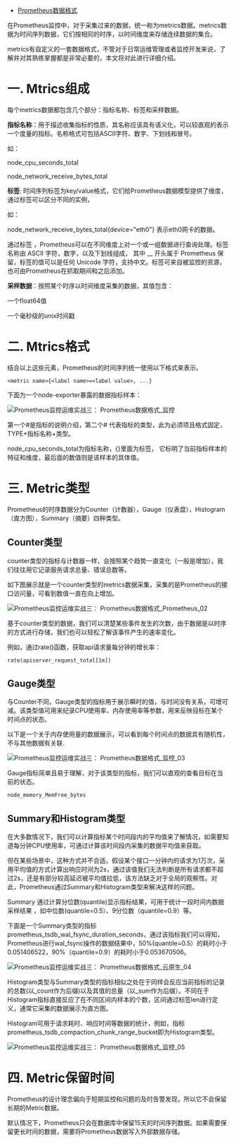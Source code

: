 - [Prometheus数据格式](https://blog.51cto.com/u_14065119/2973823)

在Prometheus监控中，对于采集过来的数据，统一称为metrics数据。metrics数据为时间序列数据，它们按相同的时序，以时间维度来存储连续数据的集合。

metrics有自定义的一套数据格式，不管对于日常运维管理或者监控开发来说，了解并对其熟练掌握都是非常必要的，本文将对此进行详细介绍。

# 一. Mtrics组成

每个metrics数据都包含几个部分：指标名称、标签和采样数据。

**指标名称**：用于描述收集指标的性质，其名称应该具有语义化，可以较直观的表示一个度量的指标。名称格式可包括ASCII字符、数字、下划线和冒号。

如：

node_cpu_seconds_total

node_network_receive_bytes_total

**标签**: 时间序列标签为key/value格式，它们给Prometheus数据模型提供了维度，通过标签可以区分不同的实例，

如：

node_network_receive_bytes_total{device="eth0"}  表示eth0网卡的数据。

通过标签 ，Prometheus可以在不同维度上对一个或一组数据进行查询处理。标签名称由 ASCII 字符，数字，以及下划线组成，  其中 __ 开头属于 Prometheus 保留，标签的值可以是任何 Unicode  字符，支持中文。标签可来自被监控的资源，也可由Prometheus在抓取期间和之后添加。

**采样数据**：按照某个时序以时间维度采集的数据，其值包含：

一个float64值

一个毫秒级的unix时间戳

# 二. Mtrics格式

结合以上这些元素，Prometheus的时间序列统一使用以下格式来表示。

```markup
<metric name>{<label name>=<label value>, ...}
```

下面为一个node-exporter暴露的数据指标样本：

![Prometheus监控运维实战三： Prometheus数据格式_监控](https://s4.51cto.com/images/blog/202107/04/8de5da0bff8ef6cd1ca029a206f690d8.jpg?x-oss-process=image/watermark,size_14,text_QDUxQ1RP5Y2a5a6i,color_FFFFFF,t_100,g_se,x_10,y_10,shadow_20,type_ZmFuZ3poZW5naGVpdGk=)

第一个#是指标的说明介绍，第二个# 代表指标的类型，此为必须项且格式固定，TYPE+指标名称+类型。

node_cpu_seconds_total为指标名称，{}里面为标签， 它标明了当前指标样本的特征和维度，最后面的数值则是该样本的具体值。

# 三. Metric类型

Prometheus的时序数据分为Counter（计数器），Gauge（仪表盘），Histogram（直方图），Summary（摘要）四种类型。

## Counter类型

counter类型的指标与计数器一样，会按照某个趋势一直变化（一般是增加），我们往往用它记录服务请求总量、错误总数等。

如下图展示就是一个counter类型的metrics数据采集，采集的是Prometheus的接口访问量，可看到数值一直在向上增加。

![Prometheus监控运维实战三： Prometheus数据格式_Prometheus_02](https://s6.51cto.com/images/blog/202107/04/8755060ed90a53018d67f4564021f9b4.jpg?x-oss-process=image/watermark,size_14,text_QDUxQ1RP5Y2a5a6i,color_FFFFFF,t_100,g_se,x_10,y_10,shadow_20,type_ZmFuZ3poZW5naGVpdGk=)

基于counter类型的数据，我们可以清楚某些事件发生的次数，由于数据是以时序的方式进行存储，我们也可以轻松了解该事件产生的速率变化。

例如，通过rate()函数，获取api请求量每分钟的增长率：

```markup
rate(apiserver_request_total[1m])
```

## Gauge类型

与Counter不同，Gauge类型的指标用于展示瞬时的值，与时间没有关系，可增可减。该类型值可用来纪录CPU使用率、内存使用率等参数，用来反映目标在某个时间点的状态。

以下是一个关于内存使用量的数据展示，可以看到每个时间点的数据具有随机性，不与其他数据有关联.

![Prometheus监控运维实战三： Prometheus数据格式_监控_03](https://s4.51cto.com/images/blog/202107/04/f2be12ae8c918b9c5bf1bf2b22f4d3aa.jpg?x-oss-process=image/watermark,size_14,text_QDUxQ1RP5Y2a5a6i,color_FFFFFF,t_100,g_se,x_10,y_10,shadow_20,type_ZmFuZ3poZW5naGVpdGk=)

Gauge指标简单且易于理解，对于该类型的指标，我们可以直观的查看目标在当前的状态。

```markup
node_memory_MemFree_bytes
```

## Summary和Histogram类型

在大多数情况下，我们可以计算指标某个时间段内的平均值来了解情况，如需要知道每分钟CPU使用率，可通过计算该时间段内采集的数据平均值来获取。

但在某些场景中，这种方式并不合适。假设某个接口一分钟内的请求为1万次，采用平均值的方式计算出响应时间为2s，通过该值我们无法判断是所有请求都不超过2s，还是有部分较高延迟被平均值拉低，该方法缺乏对于全局的观察性。对此，Prometheus通过Summary和Histogram类型来解决这样的问题。

Summary 通过计算分位数(quantile)显示指标结果，可用于统计一段时间内数据采样结果 ，如中位数(quantile=0.5）、9分位数（quantile=0.9）等。

下面是一个Summary类型的指标prometheus_tsdb_wal_fsync_duration_seconds，通过该指标我们可以得知，Prometheus进行wal_fsync操作的数据结果中，50%(quantile=0.5）的耗时小于0.051406522，90%（quantile=0.9）的耗时小于0.053670506。

![Prometheus监控运维实战三： Prometheus数据格式_云原生_04](https://s7.51cto.com/images/blog/202107/04/13af848b3847ba4ef1ca4e8a2448989c.jpg?x-oss-process=image/watermark,size_14,text_QDUxQ1RP5Y2a5a6i,color_FFFFFF,t_100,g_se,x_10,y_10,shadow_20,type_ZmFuZ3poZW5naGVpdGk=)

Histogram类型与Summary类型的指标相似之处在于同样会反应当前指标的记录的总数(以_count作为后缀)以及其值的总量（以_sum作为后缀）。不同在于Histogram指标直接反应了在不同区间内样本的个数，区间通过标签len进行定义，通常它采集的数据展示为直方图。

Histogram可用于请求耗时、响应时间等数据的统计，例如，指标prometheus_tsdb_compaction_chunk_range_bucket即为Histogram类型。

![Prometheus监控运维实战三： Prometheus数据格式_监控_05](https://s9.51cto.com/images/blog/202107/04/6a040d0a89728aba53c9869e046e29bf.jpg?x-oss-process=image/watermark,size_14,text_QDUxQ1RP5Y2a5a6i,color_FFFFFF,t_100,g_se,x_10,y_10,shadow_20,type_ZmFuZ3poZW5naGVpdGk=)

# 四. Metric保留时间

Prometheus的设计理念偏向于短期监控和问题的及时告警发现，所以它不会保留长期的Metric数据。

默认情况下，Prometheus只会在数据库中保留15天的时间序列数据。如果需要保留更长时间的数据，需要将Prometheus数据写入外部数据存储。